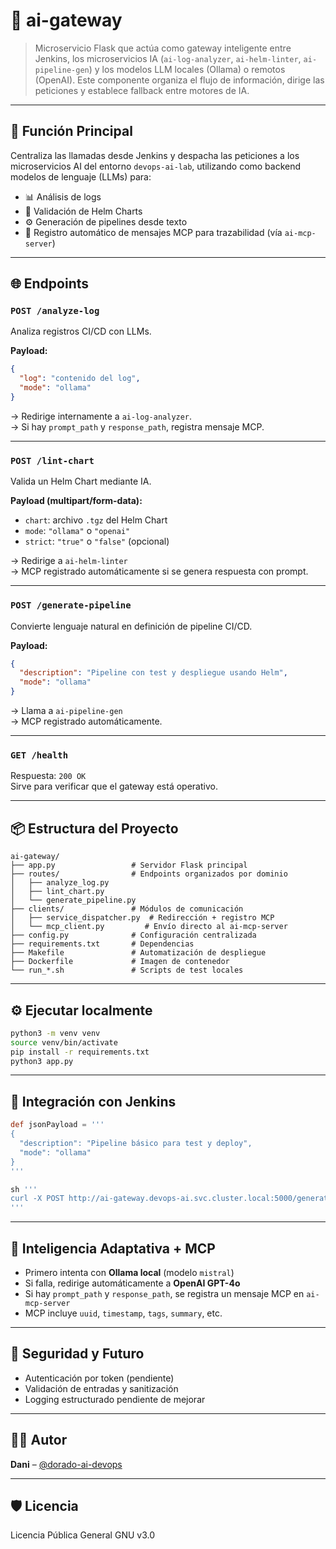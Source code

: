 # 🔁 ai-gateway

> Microservicio Flask que actúa como gateway inteligente entre Jenkins, los microservicios IA (`ai-log-analyzer`, `ai-helm-linter`, `ai-pipeline-gen`) y los modelos LLM locales (Ollama) o remotos (OpenAI). Este componente organiza el flujo de información, dirige las peticiones y establece fallback entre motores de IA.

---

## 🚪 Función Principal

Centraliza las llamadas desde Jenkins y despacha las peticiones a los microservicios AI del entorno `devops-ai-lab`, utilizando como backend modelos de lenguaje (LLMs) para:

- 📊 Análisis de logs
- 🧪 Validación de Helm Charts
- ⚙️ Generación de pipelines desde texto
- 🧠 Registro automático de mensajes MCP para trazabilidad (vía `ai-mcp-server`)

---


## 🌐 Endpoints

### `POST /analyze-log`

Analiza registros CI/CD con LLMs.

**Payload:**
```json
{
  "log": "contenido del log",
  "mode": "ollama"
}
```
→ Redirige internamente a `ai-log-analyzer`.  
→ Si hay `prompt_path` y `response_path`, registra mensaje MCP.

---

### `POST /lint-chart`

Valida un Helm Chart mediante IA.

**Payload (multipart/form-data):**
- `chart`: archivo `.tgz` del Helm Chart
- `mode`: `"ollama"` o `"openai"`
- `strict`: `"true"` o `"false"` (opcional)

→ Redirige a `ai-helm-linter`  
→ MCP registrado automáticamente si se genera respuesta con prompt.

---

### `POST /generate-pipeline`

Convierte lenguaje natural en definición de pipeline CI/CD.

**Payload:**
```json
{
  "description": "Pipeline con test y despliegue usando Helm",
  "mode": "ollama"
}
```
→ Llama a `ai-pipeline-gen`  
→ MCP registrado automáticamente.

---

### `GET /health`

Respuesta: `200 OK`  
Sirve para verificar que el gateway está operativo.

---

## 📦 Estructura del Proyecto

```
ai-gateway/
├── app.py                 # Servidor Flask principal
├── routes/                # Endpoints organizados por dominio
│   ├── analyze_log.py
│   ├── lint_chart.py
│   └── generate_pipeline.py
├── clients/               # Módulos de comunicación
│   ├── service_dispatcher.py  # Redirección + registro MCP
│   └── mcp_client.py         # Envío directo al ai-mcp-server
├── config.py              # Configuración centralizada
├── requirements.txt       # Dependencias
├── Makefile               # Automatización de despliegue
├── Dockerfile             # Imagen de contenedor
└── run_*.sh               # Scripts de test locales
```

---

## ⚙️ Ejecutar localmente

```bash
python3 -m venv venv
source venv/bin/activate
pip install -r requirements.txt
python3 app.py
```

---

## 🔁 Integración con Jenkins

```groovy
def jsonPayload = '''
{
  "description": "Pipeline básico para test y deploy",
  "mode": "ollama"
}
'''

sh '''
curl -X POST http://ai-gateway.devops-ai.svc.cluster.local:5000/generate-pipeline   -H "Content-Type: application/json"   -d '${jsonPayload}'
'''
```

---

## 🧠 Inteligencia Adaptativa + MCP

- Primero intenta con **Ollama local** (modelo `mistral`)
- Si falla, redirige automáticamente a **OpenAI GPT-4o**
- Si hay `prompt_path` y `response_path`, se registra un mensaje MCP en `ai-mcp-server`
- MCP incluye `uuid`, `timestamp`, `tags`, `summary`, etc.

---

## 🔐 Seguridad y Futuro

- Autenticación por token (pendiente)
- Validación de entradas y sanitización
- Logging estructurado pendiente de mejorar

---

## 👨‍💻 Autor

**Dani** – [@dorado-ai-devops](https://github.com/dorado-ai-devops)

---

## 🛡 Licencia

Licencia Pública General GNU v3.0